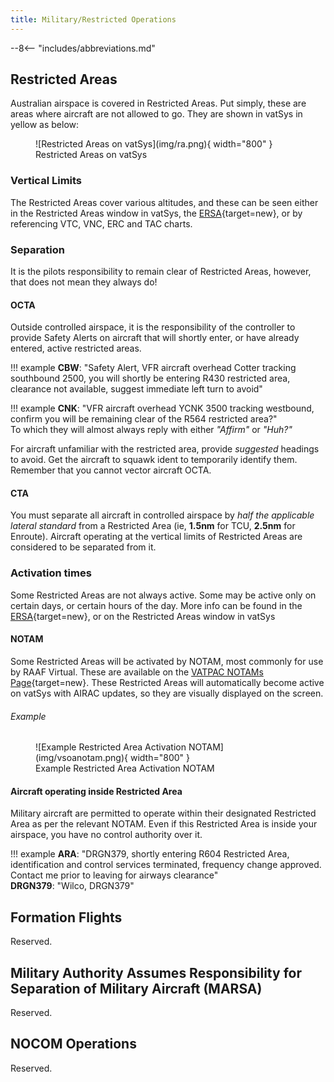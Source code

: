 ```yaml
---
title: Military/Restricted Operations
---
```


--8<-- "includes/abbreviations.md"

## Restricted Areas
Australian airspace is covered in Restricted Areas. Put simply, these are areas where aircraft are not allowed to go. They are shown in vatSys in yellow as below:

<figure markdown>
![Restricted Areas on vatSys](img/ra.png){ width="800" }
  <figcaption>Restricted Areas on vatSys</figcaption>
</figure>

### Vertical Limits
The Restricted Areas cover various altitudes, and these can be seen either in the Restricted Areas window in vatSys, the [ERSA](https://www.airservicesaustralia.com/aip/aip.asp){target=new}, or by referencing VTC, VNC, ERC and TAC charts.

### Separation
It is the pilots responsibility to remain clear of Restricted Areas, however, that does not mean they always do!

#### OCTA
Outside controlled airspace, it is the responsibility of the controller to provide Safety Alerts on aircraft that will shortly enter, or have already entered, active restricted areas.

!!! example
    **CBW**: "Safety Alert, VFR aircraft overhead Cotter tracking southbound 2500, you will shortly be entering R430 restricted area, clearance not available, suggest immediate left turn to avoid"

!!! example
    **CNK**: "VFR aircraft overhead YCNK 3500 tracking westbound, confirm you will be remaining clear of the R564 restricted area?"  
    To which they will almost always reply with either *"Affirm"* or *"Huh?"*

For aircraft unfamiliar with the restricted area, provide *suggested* headings to avoid. Get the aircraft to squawk ident to temporarily identify them. Remember that you cannot vector aircraft OCTA.

#### CTA
You must separate all aircraft in controlled airspace by *half the applicable lateral standard* from a Restricted Area (ie, **1.5nm** for TCU, **2.5nm** for Enroute). Aircraft operating at the vertical limits of Restricted Areas are considered to be separated from it.

### Activation times
Some Restricted Areas are not always active. Some may be active only on certain days, or certain hours of the day. More info can be found in the [ERSA](https://www.airservicesaustralia.com/aip/current/ersa/PRD__01DEC2022.pdf){target=new}, or on the Restricted Areas window in vatSys

#### NOTAM
Some Restricted Areas will be activated by NOTAM, most commonly for use by RAAF Virtual. These are available on the [VATPAC NOTAMs Page](https://vatpac.org/publications/notam){target=new}. These Restricted Areas will automatically become active on vatSys with AIRAC updates, so they are visually displayed on the screen.

###### Example
<figure markdown>
![Example Restricted Area Activation NOTAM](img/vsoanotam.png){ width="800" }
  <figcaption>Example Restricted Area Activation NOTAM</figcaption>
</figure>

#### Aircraft operating inside Restricted Area
Military aircraft are permitted to operate within their designated Restricted Area as per the relevant NOTAM. Even if this Restricted Area is inside your airspace, you have no control authority over it.

!!! example
    **ARA**: "DRGN379, shortly entering R604 Restricted Area, identification and control services terminated, frequency change approved. Contact me prior to leaving for airways clearance"  
    **DRGN379**: "Wilco, DRGN379"

## Formation Flights
Reserved.

## Military Authority Assumes Responsibility for Separation of Military Aircraft (MARSA)
Reserved.

## NOCOM Operations
Reserved.
